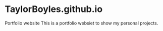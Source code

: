 # TaylorBoyles.github.io
Portfolio website
This is a portfolio websiet to show my personal projects.
